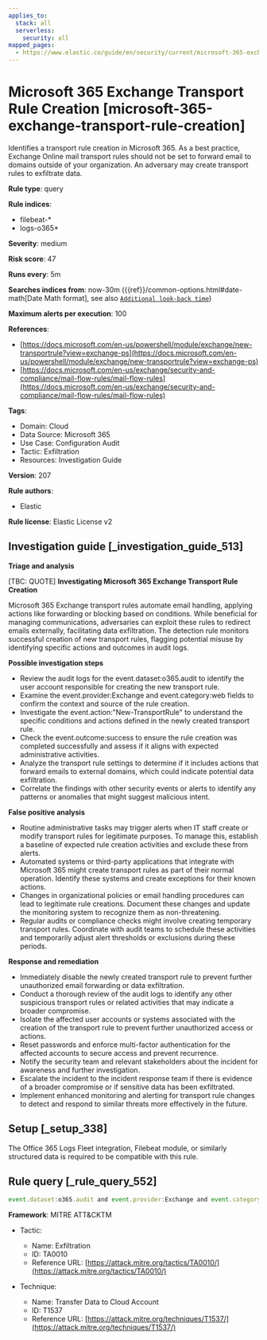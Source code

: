 ```yaml
---
applies_to:
  stack: all
  serverless:
    security: all
mapped_pages:
  - https://www.elastic.co/guide/en/security/current/microsoft-365-exchange-transport-rule-creation.html
---
```


# Microsoft 365 Exchange Transport Rule Creation [microsoft-365-exchange-transport-rule-creation]

Identifies a transport rule creation in Microsoft 365. As a best practice, Exchange Online mail transport rules should not be set to forward email to domains outside of your organization. An adversary may create transport rules to exfiltrate data.

**Rule type**: query

**Rule indices**:

* filebeat-*
* logs-o365*

**Severity**: medium

**Risk score**: 47

**Runs every**: 5m

**Searches indices from**: now-30m ({{ref}}/common-options.html#date-math[Date Math format], see also [`Additional look-back time`](docs-content://solutions/security/detect-and-alert/create-detection-rule.md#rule-schedule))

**Maximum alerts per execution**: 100

**References**:

* [https://docs.microsoft.com/en-us/powershell/module/exchange/new-transportrule?view=exchange-ps](https://docs.microsoft.com/en-us/powershell/module/exchange/new-transportrule?view=exchange-ps)
* [https://docs.microsoft.com/en-us/exchange/security-and-compliance/mail-flow-rules/mail-flow-rules](https://docs.microsoft.com/en-us/exchange/security-and-compliance/mail-flow-rules/mail-flow-rules)

**Tags**:

* Domain: Cloud
* Data Source: Microsoft 365
* Use Case: Configuration Audit
* Tactic: Exfiltration
* Resources: Investigation Guide

**Version**: 207

**Rule authors**:

* Elastic

**Rule license**: Elastic License v2

## Investigation guide [_investigation_guide_513]

**Triage and analysis**

[TBC: QUOTE]
**Investigating Microsoft 365 Exchange Transport Rule Creation**

Microsoft 365 Exchange transport rules automate email handling, applying actions like forwarding or blocking based on conditions. While beneficial for managing communications, adversaries can exploit these rules to redirect emails externally, facilitating data exfiltration. The detection rule monitors successful creation of new transport rules, flagging potential misuse by identifying specific actions and outcomes in audit logs.

**Possible investigation steps**

* Review the audit logs for the event.dataset:o365.audit to identify the user account responsible for creating the new transport rule.
* Examine the event.provider:Exchange and event.category:web fields to confirm the context and source of the rule creation.
* Investigate the event.action:"New-TransportRule" to understand the specific conditions and actions defined in the newly created transport rule.
* Check the event.outcome:success to ensure the rule creation was completed successfully and assess if it aligns with expected administrative activities.
* Analyze the transport rule settings to determine if it includes actions that forward emails to external domains, which could indicate potential data exfiltration.
* Correlate the findings with other security events or alerts to identify any patterns or anomalies that might suggest malicious intent.

**False positive analysis**

* Routine administrative tasks may trigger alerts when IT staff create or modify transport rules for legitimate purposes. To manage this, establish a baseline of expected rule creation activities and exclude these from alerts.
* Automated systems or third-party applications that integrate with Microsoft 365 might create transport rules as part of their normal operation. Identify these systems and create exceptions for their known actions.
* Changes in organizational policies or email handling procedures can lead to legitimate rule creations. Document these changes and update the monitoring system to recognize them as non-threatening.
* Regular audits or compliance checks might involve creating temporary transport rules. Coordinate with audit teams to schedule these activities and temporarily adjust alert thresholds or exclusions during these periods.

**Response and remediation**

* Immediately disable the newly created transport rule to prevent further unauthorized email forwarding or data exfiltration.
* Conduct a thorough review of the audit logs to identify any other suspicious transport rules or related activities that may indicate a broader compromise.
* Isolate the affected user accounts or systems associated with the creation of the transport rule to prevent further unauthorized access or actions.
* Reset passwords and enforce multi-factor authentication for the affected accounts to secure access and prevent recurrence.
* Notify the security team and relevant stakeholders about the incident for awareness and further investigation.
* Escalate the incident to the incident response team if there is evidence of a broader compromise or if sensitive data has been exfiltrated.
* Implement enhanced monitoring and alerting for transport rule changes to detect and respond to similar threats more effectively in the future.


## Setup [_setup_338]

The Office 365 Logs Fleet integration, Filebeat module, or similarly structured data is required to be compatible with this rule.


## Rule query [_rule_query_552]

```js
event.dataset:o365.audit and event.provider:Exchange and event.category:web and event.action:"New-TransportRule" and event.outcome:success
```

**Framework**: MITRE ATT&CKTM

* Tactic:

    * Name: Exfiltration
    * ID: TA0010
    * Reference URL: [https://attack.mitre.org/tactics/TA0010/](https://attack.mitre.org/tactics/TA0010/)

* Technique:

    * Name: Transfer Data to Cloud Account
    * ID: T1537
    * Reference URL: [https://attack.mitre.org/techniques/T1537/](https://attack.mitre.org/techniques/T1537/)



